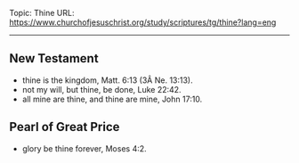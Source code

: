 Topic: Thine
URL: https://www.churchofjesuschrist.org/study/scriptures/tg/thine?lang=eng

---

## New Testament

- thine is the kingdom, Matt. 6:13 (3Â Ne. 13:13).
- not my will, but thine, be done, Luke 22:42.
- all mine are thine, and thine are mine, John 17:10.

## Pearl of Great Price

- glory be thine forever, Moses 4:2.

